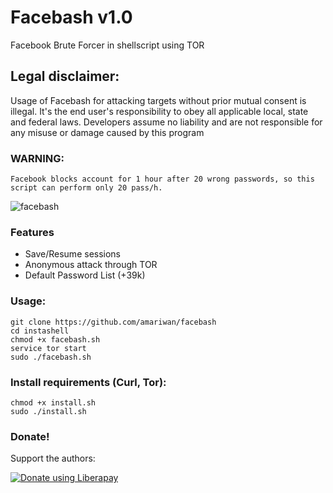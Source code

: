 # Facebash v1.0
Facebook Brute Forcer in shellscript using TOR

## Legal disclaimer:
Usage of Facebash for attacking targets without prior mutual consent is illegal. It's the end user's responsibility to obey all applicable local, state and federal laws. Developers assume no liability and are not responsible for any misuse or damage caused by this program 

### WARNING:
```
Facebook blocks account for 1 hour after 20 wrong passwords, so this script can perform only 20 pass/h.
```

![facebash](#)

### Features

- Save/Resume sessions
- Anonymous attack through TOR
- Default Password List (+39k)


### Usage:

```
git clone https://github.com/amariwan/facebash
cd instashell
chmod +x facebash.sh
service tor start
sudo ./facebash.sh
```

### Install requirements (Curl, Tor):

```
chmod +x install.sh
sudo ./install.sh
```
### Donate!
Support the authors:

<noscript><a href="https://www.paypal.me/snowboy99"><img alt="Donate using Liberapay" src="https://www.paypalobjects.com/webstatic/icon/pp32.png"></a></noscript>
